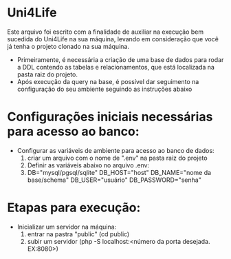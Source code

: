 # Uni4Life
Este arquivo foi escrito com a finalidade de auxiliar na execução bem sucedida do Uni4Life na sua máquina, levando em consideração que você já tenha o projeto clonado na sua máquina.
- Primeiramente, é necessária a criação de uma base de dados para rodar a DDL contendo as tabelas e relacionamentos, que está localizada na pasta raiz do projeto.
- Após execução da query na base, é possível dar seguimento na configuração do seu ambiente seguindo as instruções abaixo
  
# Configurações iniciais necessárias para acesso ao banco:
- Configurar as variáveis de ambiente para acesso ao banco de dados:
  1. criar um arquivo com o nome de ".env" na pasta raiz do projeto
  2. Definir as variáveis abaixo no arquivo .env:
  3. DB="mysql/pgsql/sqlite" DB_HOST="host" DB_NAME="nome da base/schema" DB_USER="usuário" DB_PASSWORD="senha"
     
# Etapas para execução:
- Inicializar um servidor na máquina:
  1. entrar na pastra "public" (cd public)
  2. subir um servidor (php -S localhost:<número da porta desejada. EX:8080>)
